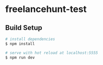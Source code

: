 # freelancehunt-test

## Build Setup

```bash
# install dependencies
$ npm install

# serve with hot reload at localhost:5555
$ npm run dev

